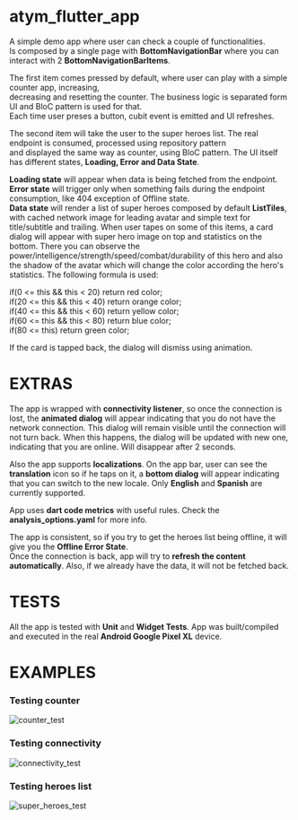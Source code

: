 # atym_flutter_app

A simple demo app where user can check a couple of functionalities.  
Is composed by a single page with **BottomNavigationBar** where you can interact with 2 **BottomNavigationBarItems**.

The first item comes pressed by default, where user can play with a simple counter app, increasing,   
decreasing and resetting the counter. The business logic is separated form UI and BloC pattern is used for that.  
Each time user preses a button, cubit event is emitted and UI refreshes.

The second item will take the user to the super heroes list. The real endpoint is consumed, processed using repository pattern  
and displayed the same way as counter, using BloC pattern. The UI itself has different states, **Loading, Error and Data State**.

**Loading state** will appear when data is being fetched from the endpoint.   
**Error state** will trigger only when something fails during the endpoint consumption, like 404 exception of Offline state.   
**Data state** will render a list of super heroes composed by default **ListTiles**, with cached network image for leading avatar and simple text for title/subtitle and trailing. When user tapes on some of this items, a card dialog will appear with super hero image on top and statistics on the bottom. There you can observe the power/intelligence/strength/speed/combat/durability of this hero and also the shadow of the avatar which will change the color according the hero's statistics. The following formula is used:

if(0 <= this && this < 20) return red color;  
if(20 <= this && this < 40) return orange color;  
if(40 <= this && this < 60) return yellow color;  
if(60 <= this && this < 80) return blue color;  
if(80 <= this) return green color;

If the card is tapped back, the dialog will dismiss using animation.

# EXTRAS

The app is wrapped with **connectivity listener**, so once the connection is lost, the **animated dialog** will appear indicating that you do not have the network connection. This dialog will remain visible until the connection will not turn back. When this happens, the dialog will be updated with new one, indicating that you are online. Will disappear after 2 seconds.

Also the app supports **localizations**. On the app bar, user can see the **translation** icon so if he taps on it, a **bottom dialog** will appear indicating that you can switch to the new locale. Only **English** and **Spanish** are currently supported.

App uses **dart code metrics** with useful rules. Check the **analysis_options.yaml** for more info.

The app is consistent, so if you try to get the heroes list being offline, it will give you the **Offline Error State**.  
Once the connection is back, app will try to **refresh the content automatically**. Also, if we already have the data, it will not be fetched back.

# TESTS

All the app is tested with **Unit** and **Widget Tests**.
App was built/compiled and executed in the real **Android Google Pixel XL** device.

# EXAMPLES

### Testing counter

![counter_test](https://user-images.githubusercontent.com/40612984/162633011-b5d2cd0e-64f3-4595-a2a3-c117f370b9f9.gif)

### Testing connectivity

![connectivity_test](https://user-images.githubusercontent.com/40612984/162633031-d640027d-602b-4d64-bdc8-99bd2284a096.gif)

### Testing heroes list

![super_heroes_test](https://user-images.githubusercontent.com/40612984/162633049-0419e85b-f7e4-42e4-9342-316d6ecd7541.gif)
